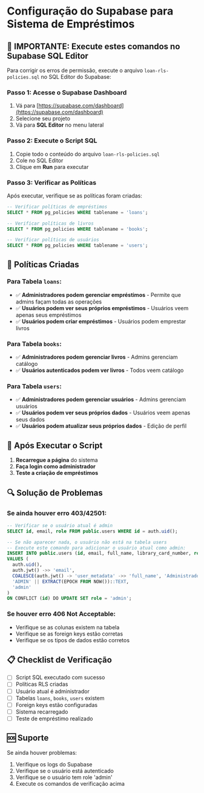 # Configuração do Supabase para Sistema de Empréstimos

## 🚨 IMPORTANTE: Execute estes comandos no Supabase SQL Editor

Para corrigir os erros de permissão, execute o arquivo `loan-rls-policies.sql` no SQL Editor do Supabase:

### Passo 1: Acesse o Supabase Dashboard
1. Vá para [https://supabase.com/dashboard](https://supabase.com/dashboard)
2. Selecione seu projeto
3. Vá para **SQL Editor** no menu lateral

### Passo 2: Execute o Script SQL
1. Copie todo o conteúdo do arquivo `loan-rls-policies.sql`
2. Cole no SQL Editor
3. Clique em **Run** para executar

### Passo 3: Verificar as Políticas
Após executar, verifique se as políticas foram criadas:
```sql
-- Verificar políticas de empréstimos
SELECT * FROM pg_policies WHERE tablename = 'loans';

-- Verificar políticas de livros
SELECT * FROM pg_policies WHERE tablename = 'books';

-- Verificar políticas de usuários
SELECT * FROM pg_policies WHERE tablename = 'users';
```

## 🔧 Políticas Criadas

### Para Tabela `loans`:
- ✅ **Administradores podem gerenciar empréstimos** - Permite que admins façam todas as operações
- ✅ **Usuários podem ver seus próprios empréstimos** - Usuários veem apenas seus empréstimos
- ✅ **Usuários podem criar empréstimos** - Usuários podem emprestar livros

### Para Tabela `books`:
- ✅ **Administradores podem gerenciar livros** - Admins gerenciam catálogo
- ✅ **Usuários autenticados podem ver livros** - Todos veem catálogo

### Para Tabela `users`:
- ✅ **Administradores podem gerenciar usuários** - Admins gerenciam usuários
- ✅ **Usuários podem ver seus próprios dados** - Usuários veem apenas seus dados
- ✅ **Usuários podem atualizar seus próprios dados** - Edição de perfil

## 🚀 Após Executar o Script

1. **Recarregue a página** do sistema
2. **Faça login como administrador**
3. **Teste a criação de empréstimos**

## 🔍 Solução de Problemas

### Se ainda houver erro 403/42501:
```sql
-- Verificar se o usuário atual é admin
SELECT id, email, role FROM public.users WHERE id = auth.uid();

-- Se não aparecer nada, o usuário não está na tabela users
-- Execute este comando para adicionar o usuário atual como admin:
INSERT INTO public.users (id, email, full_name, library_card_number, role)
VALUES (
  auth.uid(),
  auth.jwt() ->> 'email',
  COALESCE(auth.jwt() -> 'user_metadata' ->> 'full_name', 'Administrador'),
  'ADMIN' || EXTRACT(EPOCH FROM NOW())::TEXT,
  'admin'
)
ON CONFLICT (id) DO UPDATE SET role = 'admin';
```

### Se houver erro 406 Not Acceptable:
- Verifique se as colunas existem na tabela
- Verifique se as foreign keys estão corretas
- Verifique se os tipos de dados estão corretos

## 📋 Checklist de Verificação

- [ ] Script SQL executado com sucesso
- [ ] Políticas RLS criadas
- [ ] Usuário atual é administrador
- [ ] Tabelas `loans`, `books`, `users` existem
- [ ] Foreign keys estão configuradas
- [ ] Sistema recarregado
- [ ] Teste de empréstimo realizado

## 🆘 Suporte

Se ainda houver problemas:
1. Verifique os logs do Supabase
2. Verifique se o usuário está autenticado
3. Verifique se o usuário tem role 'admin'
4. Execute os comandos de verificação acima
